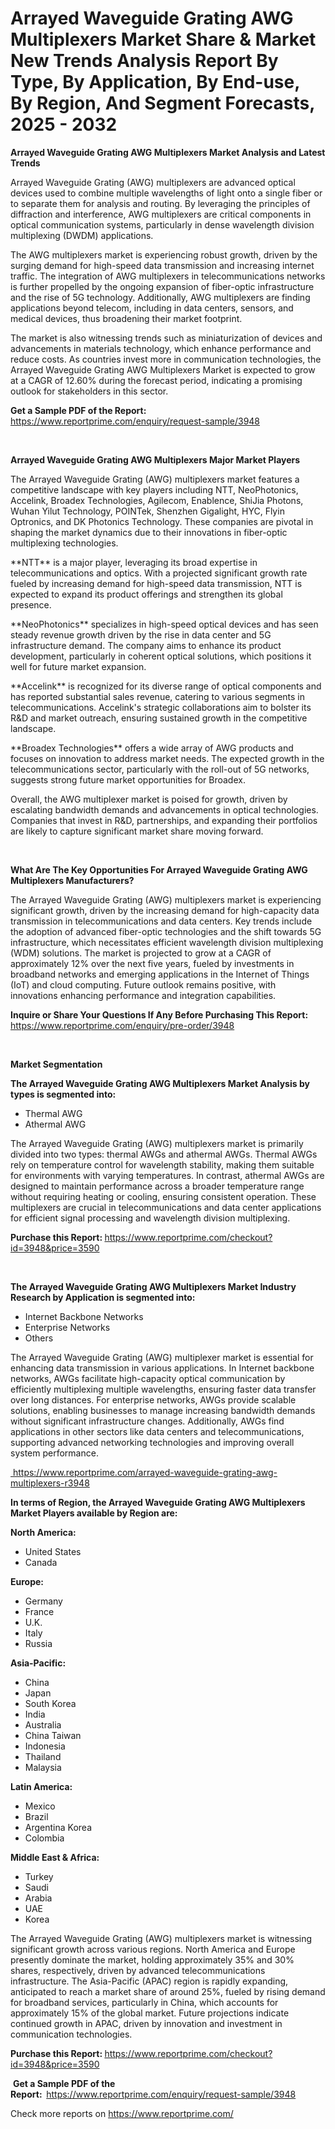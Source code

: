 <p><h1>Arrayed Waveguide Grating AWG Multiplexers Market Share & Market New Trends Analysis Report By Type, By Application, By End-use, By Region, And Segment Forecasts, 2025 - 2032</h1></p><p><strong>Arrayed Waveguide Grating AWG Multiplexers Market Analysis and Latest Trends</strong></p>
<p><p>Arrayed Waveguide Grating (AWG) multiplexers are advanced optical devices used to combine multiple wavelengths of light onto a single fiber or to separate them for analysis and routing. By leveraging the principles of diffraction and interference, AWG multiplexers are critical components in optical communication systems, particularly in dense wavelength division multiplexing (DWDM) applications.</p><p>The AWG multiplexers market is experiencing robust growth, driven by the surging demand for high-speed data transmission and increasing internet traffic. The integration of AWG multiplexers in telecommunications networks is further propelled by the ongoing expansion of fiber-optic infrastructure and the rise of 5G technology. Additionally, AWG multiplexers are finding applications beyond telecom, including in data centers, sensors, and medical devices, thus broadening their market footprint.</p><p>The market is also witnessing trends such as miniaturization of devices and advancements in materials technology, which enhance performance and reduce costs. As countries invest more in communication technologies, the Arrayed Waveguide Grating AWG Multiplexers Market is expected to grow at a CAGR of 12.60% during the forecast period, indicating a promising outlook for stakeholders in this sector.</p></p>
<p><strong>Get a Sample PDF of the Report:&nbsp;</strong> <a href="https://www.reportprime.com/enquiry/request-sample/3948?utm_campaign=2297&utm_medium=2&utm_source=Github&utm_content=ia&utm_term=18032025&utm_id=arrayed-waveguide-grating-awg-multiplexers">https://www.reportprime.com/enquiry/request-sample/3948</a></p>
<p>&nbsp;</p>
<p><strong>Arrayed Waveguide Grating AWG Multiplexers Major Market Players</strong></p>
<p><p>The Arrayed Waveguide Grating (AWG) multiplexers market features a competitive landscape with key players including NTT, NeoPhotonics, Accelink, Broadex Technologies, Agilecom, Enablence, ShiJia Photons, Wuhan Yilut Technology, POINTek, Shenzhen Gigalight, HYC, Flyin Optronics, and DK Photonics Technology. These companies are pivotal in shaping the market dynamics due to their innovations in fiber-optic multiplexing technologies.</p><p>**NTT** is a major player, leveraging its broad expertise in telecommunications and optics. With a projected significant growth rate fueled by increasing demand for high-speed data transmission, NTT is expected to expand its product offerings and strengthen its global presence.</p><p>**NeoPhotonics** specializes in high-speed optical devices and has seen steady revenue growth driven by the rise in data center and 5G infrastructure demand. The company aims to enhance its product development, particularly in coherent optical solutions, which positions it well for future market expansion.</p><p>**Accelink** is recognized for its diverse range of optical components and has reported substantial sales revenue, catering to various segments in telecommunications. Accelink's strategic collaborations aim to bolster its R&D and market outreach, ensuring sustained growth in the competitive landscape.</p><p>**Broadex Technologies** offers a wide array of AWG products and focuses on innovation to address market needs. The expected growth in the telecommunications sector, particularly with the roll-out of 5G networks, suggests strong future market opportunities for Broadex.</p><p>Overall, the AWG multiplexer market is poised for growth, driven by escalating bandwidth demands and advancements in optical technologies. Companies that invest in R&D, partnerships, and expanding their portfolios are likely to capture significant market share moving forward.</p></p>
<p>&nbsp;</p>
<p><strong>What Are The Key Opportunities For Arrayed Waveguide Grating AWG Multiplexers Manufacturers?</strong></p>
<p><p>The Arrayed Waveguide Grating (AWG) multiplexers market is experiencing significant growth, driven by the increasing demand for high-capacity data transmission in telecommunications and data centers. Key trends include the adoption of advanced fiber-optic technologies and the shift towards 5G infrastructure, which necessitates efficient wavelength division multiplexing (WDM) solutions. The market is projected to grow at a CAGR of approximately 12% over the next five years, fueled by investments in broadband networks and emerging applications in the Internet of Things (IoT) and cloud computing. Future outlook remains positive, with innovations enhancing performance and integration capabilities.</p></p>
<p><strong>Inquire or Share Your Questions If Any Before Purchasing This Report:</strong> <a href="https://www.reportprime.com/enquiry/pre-order/3948?utm_campaign=2297&utm_medium=2&utm_source=Github&utm_content=ia&utm_term=18032025&utm_id=arrayed-waveguide-grating-awg-multiplexers">https://www.reportprime.com/enquiry/pre-order/3948</a></p>
<p>&nbsp;</p>
<p><strong>Market Segmentation</strong></p>
<p><strong>The Arrayed Waveguide Grating AWG Multiplexers Market Analysis by types is segmented into:</strong></p>
<p><ul><li>Thermal AWG</li><li>Athermal AWG</li></ul></p>
<p><p>The Arrayed Waveguide Grating (AWG) multiplexers market is primarily divided into two types: thermal AWGs and athermal AWGs. Thermal AWGs rely on temperature control for wavelength stability, making them suitable for environments with varying temperatures. In contrast, athermal AWGs are designed to maintain performance across a broader temperature range without requiring heating or cooling, ensuring consistent operation. These multiplexers are crucial in telecommunications and data center applications for efficient signal processing and wavelength division multiplexing.</p></p>
<p><strong>Purchase this Report:&nbsp;</strong><a href="https://www.reportprime.com/checkout?id=3948&price=3590&utm_campaign=2297&utm_medium=2&utm_source=Github&utm_content=ia&utm_term=18032025&utm_id=arrayed-waveguide-grating-awg-multiplexers">https://www.reportprime.com/checkout?id=3948&price=3590</a></p>
<p>&nbsp;</p>
<p><strong>The Arrayed Waveguide Grating AWG Multiplexers Market Industry Research by Application is segmented into:</strong></p>
<p><ul><li>Internet Backbone Networks</li><li>Enterprise Networks</li><li>Others</li></ul></p>
<p><p>The Arrayed Waveguide Grating (AWG) multiplexer market is essential for enhancing data transmission in various applications. In Internet backbone networks, AWGs facilitate high-capacity optical communication by efficiently multiplexing multiple wavelengths, ensuring faster data transfer over long distances. For enterprise networks, AWGs provide scalable solutions, enabling businesses to manage increasing bandwidth demands without significant infrastructure changes. Additionally, AWGs find applications in other sectors like data centers and telecommunications, supporting advanced networking technologies and improving overall system performance.</p></p>
<p><a href="https://www.reportprime.com/arrayed-waveguide-grating-awg-multiplexers-r3948?utm_campaign=2297&utm_medium=2&utm_source=Github&utm_content=ia&utm_term=18032025&utm_id=arrayed-waveguide-grating-awg-multiplexers">&nbsp;https://www.reportprime.com/arrayed-waveguide-grating-awg-multiplexers-r3948</a></p>
<p><strong>In terms of Region, the Arrayed Waveguide Grating AWG Multiplexers Market Players available by Region are:</strong></p>
<p>
    <p> <strong> North America: </strong>
        <ul>
            <li>United States</li>
            <li>Canada</li>
        </ul>
        </p> 
    <p> <strong> Europe: </strong>
        <ul>
            <li>Germany</li>
            <li>France</li>
            <li>U.K.</li>
            <li>Italy</li>
            <li>Russia</li>
        </ul>
        </p> 
    <p> <strong> Asia-Pacific: </strong>
        <ul>
            <li>China</li>
            <li>Japan</li>
            <li>South Korea</li>
            <li>India</li>
            <li>Australia</li>
            <li>China Taiwan</li>
            <li>Indonesia</li>
            <li>Thailand</li>
            <li>Malaysia</li>
        </ul>
        </p> 
    <p> <strong> Latin America: </strong>
        <ul>
            <li>Mexico</li>
            <li>Brazil</li>
            <li>Argentina Korea</li>
            <li>Colombia</li>
        </ul>
        </p> 
    <p> <strong> Middle East & Africa: </strong>
        <ul>
            <li>Turkey</li>
            <li>Saudi</li>
            <li>Arabia</li>
            <li>UAE</li>
            <li>Korea</li>
        </ul>
    </p>
    </p>
<p><p>The Arrayed Waveguide Grating (AWG) multiplexers market is witnessing significant growth across various regions. North America and Europe presently dominate the market, holding approximately 35% and 30% shares, respectively, driven by advanced telecommunications infrastructure. The Asia-Pacific (APAC) region is rapidly expanding, anticipated to reach a market share of around 25%, fueled by rising demand for broadband services, particularly in China, which accounts for approximately 15% of the global market. Future projections indicate continued growth in APAC, driven by innovation and investment in communication technologies.</p></p>
<p><strong>Purchase this Report: </strong><a href="https://www.reportprime.com/checkout?id=3948&price=3590&utm_campaign=2297&utm_medium=2&utm_source=Github&utm_content=ia&utm_term=18032025&utm_id=arrayed-waveguide-grating-awg-multiplexers">https://www.reportprime.com/checkout?id=3948&price=3590</a></p>
<p>&nbsp;<strong>Get a Sample PDF of the Report:&nbsp;&nbsp;</strong><a href="https://www.reportprime.com/enquiry/request-sample/3948?utm_campaign=2297&utm_medium=2&utm_source=Github&utm_content=ia&utm_term=18032025&utm_id=arrayed-waveguide-grating-awg-multiplexers">https://www.reportprime.com/enquiry/request-sample/3948</a></p>
<p><strong></strong></p>
<p>Check more reports on <a href="https://www.reportprime.com/?utm_campaign=2297&utm_medium=2&utm_source=Github&utm_content=ia&utm_term=18032025&utm_id=arrayed-waveguide-grating-awg-multiplexers">https://www.reportprime.com/</a></p>